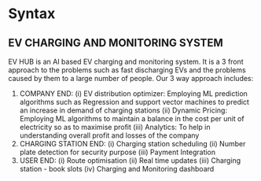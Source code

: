 # Syntax
## EV CHARGING AND MONITORING SYSTEM

EV HUB is an AI based EV charging and monitoring system. It is a 3 front approach to the problems such as fast discharging EVs and the problems caused by them to a large number of people.
Our 3 way approach includes:
1. COMPANY END:
   (i) EV distribution optimizer: Employing ML prediction algorithms such as Regression and support vector machines to predict an increase in demand of charging stations
   (ii) Dynamic Pricing: Employing ML algorithms to maintain a balance in the cost per unit of electricity so as to maximise profit
   (iii) Analytics: To help in understanding overall profit and losses of the company 
2. CHARGING STATION END:
   (i) Charging station scheduling
   (ii) Number plate detection for security purpose
   (iii) Payment Integration
3. USER END:
   (i) Route optimisation
   (ii) Real time updates
   (iii) Charging station - book slots
   (iv) Charging and Monitoring dashboard
